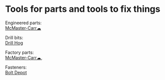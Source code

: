 
# Tools for parts and tools to fix things

Engineered parts:  
[McMaster-Carr☁](https://www.mcmaster.com/)

Drill bits:  
[Drill Hog](https://drillhog.com/)

Factory parts:  
[McMaster-Carr☁](https://www.mcmaster.com/),

Fasteners:  
[Bolt Depot](https://www.boltdepot.com/)
